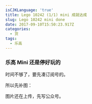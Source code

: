 ```yaml
---
isCJKLanguage: 'true'
title: Lego 10242 (1/1) mini 成就达成
slug: Lego 10242 mini done
date: 2017-09-10T15:50:23.917Z
categories:
  - 货
tags:
  - 乐高
---
```

### 乐高 Mini 还是停好玩的

时间不够了，要先凑订阅号的。

所以先补图：

图片还在上传，先写公众号。
